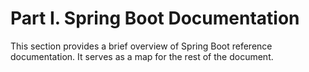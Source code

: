 # Part I. Spring Boot Documentation

This section provides a brief overview of Spring Boot reference documentation. It serves as a map for the rest of the document.

